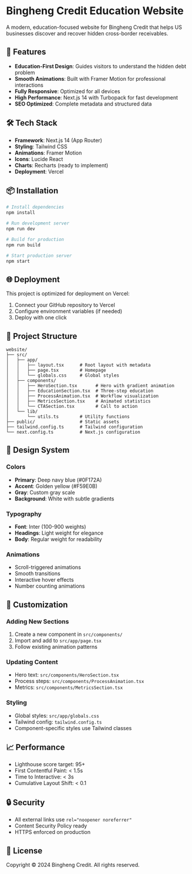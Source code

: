 # Bingheng Credit Education Website

A modern, education-focused website for Bingheng Credit that helps US businesses discover and recover hidden cross-border receivables.

## 🚀 Features

- **Education-First Design**: Guides visitors to understand the hidden debt problem
- **Smooth Animations**: Built with Framer Motion for professional interactions
- **Fully Responsive**: Optimized for all devices
- **High Performance**: Next.js 14 with Turbopack for fast development
- **SEO Optimized**: Complete metadata and structured data

## 🛠️ Tech Stack

- **Framework**: Next.js 14 (App Router)
- **Styling**: Tailwind CSS
- **Animations**: Framer Motion
- **Icons**: Lucide React
- **Charts**: Recharts (ready to implement)
- **Deployment**: Vercel

## 📦 Installation

```bash
# Install dependencies
npm install

# Run development server
npm run dev

# Build for production
npm run build

# Start production server
npm start
```

## 🌐 Deployment

This project is optimized for deployment on Vercel:

1. Connect your GitHub repository to Vercel
2. Configure environment variables (if needed)
3. Deploy with one click

## 📁 Project Structure

```
website/
├── src/
│   ├── app/
│   │   ├── layout.tsx      # Root layout with metadata
│   │   ├── page.tsx        # Homepage
│   │   └── globals.css     # Global styles
│   ├── components/
│   │   ├── HeroSection.tsx       # Hero with gradient animation
│   │   ├── EducationSection.tsx  # Three-step education
│   │   ├── ProcessAnimation.tsx  # Workflow visualization
│   │   ├── MetricsSection.tsx    # Animated statistics
│   │   └── CTASection.tsx        # Call to action
│   └── lib/
│       └── utils.ts        # Utility functions
├── public/                 # Static assets
├── tailwind.config.ts      # Tailwind configuration
└── next.config.ts          # Next.js configuration
```

## 🎨 Design System

### Colors
- **Primary**: Deep navy blue (#0F172A)
- **Accent**: Golden yellow (#F59E0B)
- **Gray**: Custom gray scale
- **Background**: White with subtle gradients

### Typography
- **Font**: Inter (100-900 weights)
- **Headings**: Light weight for elegance
- **Body**: Regular weight for readability

### Animations
- Scroll-triggered animations
- Smooth transitions
- Interactive hover effects
- Number counting animations

## 🔧 Customization

### Adding New Sections
1. Create a new component in `src/components/`
2. Import and add to `src/app/page.tsx`
3. Follow existing animation patterns

### Updating Content
- Hero text: `src/components/HeroSection.tsx`
- Process steps: `src/components/ProcessAnimation.tsx`
- Metrics: `src/components/MetricsSection.tsx`

### Styling
- Global styles: `src/app/globals.css`
- Tailwind config: `tailwind.config.ts`
- Component-specific styles use Tailwind classes

## 📈 Performance

- Lighthouse score target: 95+
- First Contentful Paint: < 1.5s
- Time to Interactive: < 3s
- Cumulative Layout Shift: < 0.1

## 🔒 Security

- All external links use `rel="noopener noreferrer"`
- Content Security Policy ready
- HTTPS enforced on production

## 📝 License

Copyright © 2024 Bingheng Credit. All rights reserved.
